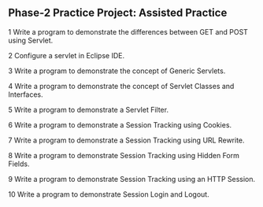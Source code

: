 ## Phase-2 Practice Project: Assisted Practice

1
Write a program to demonstrate the differences between GET and POST using Servlet.

2
Configure a servlet in Eclipse IDE.

3
Write a program to demonstrate the concept of Generic Servlets.

4
Write a program to demonstrate the concept of Servlet Classes and Interfaces.

5
Write a program to demonstrate a Servlet Filter.

6
Write a program to demonstrate a Session Tracking using Cookies.

7
Write a program to demonstrate a Session Tracking using URL Rewrite.

8
Write a program to demonstrate Session Tracking using Hidden Form Fields.

9
Write a program to demonstrate Session Tracking using an HTTP Session.

10
Write a program to demonstrate Session Login and Logout.
